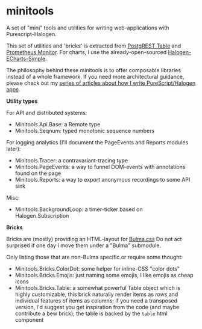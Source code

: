 minitools
=========

A set of "mini" tools and utilities for writing web-applications with
Purescript-Halogen.

This set of utilities and 'bricks' is extracted from [PostgREST Table](https://dicioccio.fr/postgrest-table.html) and [Prometheus Monitor](https://dicioccio.fr/prometheus-monitor.html).
For charts, I use the already-open-sourced [Halogen-ECharts-Simple](https://github.com/lucasdicioccio/purescript-halogen-echarts-simple).

The philosophy behind these minitools is to offer composable libraries instead
of a whole framework. If you need more architectural guidance, please check out my [series of articles about how I write PureScript/Halogen apps](https://dicioccio.fr/topics/purescript-halogen-architecture.html).

__Utility types__

For API and distributed systems:
- Minitools.Api.Base: a Remote type
- Minitools.Seqnum: typed monotonic sequence numbers

For logging analytics (I'll document the PageEvents and Reports modules later):
- Minitools.Tracer: a contravariant-tracing type
- Minitools.PageEvents: a way to funnel DOM-events with annotations found on the page
- Minitools.Reports: a way to export anonymous recordings to some API sink

Misc:
- Minitools.BackgroundLoop: a timer-ticker based on Halogen.Subscription

__Bricks__

Bricks are (mostly) providing an HTML-layout for [Bulma.css](https://bulma.io/)
Do not act surprised if one day I move them under a "Bulma" submodule.

Only listing those that are non-Bulma specific or require some thought:

- Minitools.Bricks.ColorDot: some helper for inline-CSS "color dots"
- Minitools.Bricks.Emojis: just naming some emojis, I like emojis as cheap icons
- Minitools.Bricks.Table: a somewhat powerful Table object which is highly customizable, this brick naturally render items as _rows_ and individual features of items as columns; if you need a transposed version, I'd suggest you get inspiration from the code (and maybe contribute a bew brick); the table is backed by the `table` html component
